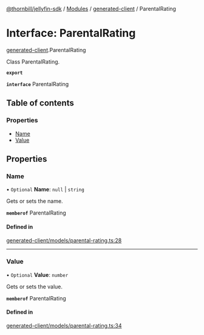 [@thornbill/jellyfin-sdk](../README.md) / [Modules](../modules.md) / [generated-client](../modules/generated_client.md) / ParentalRating

# Interface: ParentalRating

[generated-client](../modules/generated_client.md).ParentalRating

Class ParentalRating.

**`export`**

**`interface`** ParentalRating

## Table of contents

### Properties

- [Name](generated_client.ParentalRating.md#name)
- [Value](generated_client.ParentalRating.md#value)

## Properties

### Name

• `Optional` **Name**: ``null`` \| `string`

Gets or sets the name.

**`memberof`** ParentalRating

#### Defined in

[generated-client/models/parental-rating.ts:28](https://github.com/thornbill/jellyfin-sdk-typescript/blob/eb13db7/src/generated-client/models/parental-rating.ts#L28)

___

### Value

• `Optional` **Value**: `number`

Gets or sets the value.

**`memberof`** ParentalRating

#### Defined in

[generated-client/models/parental-rating.ts:34](https://github.com/thornbill/jellyfin-sdk-typescript/blob/eb13db7/src/generated-client/models/parental-rating.ts#L34)
